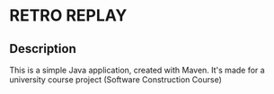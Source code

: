 # RETRO REPLAY

## Description

This is a simple Java application, created with Maven. 
It's made for a university course project (Software Construction Course)
